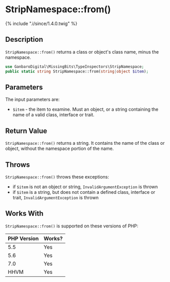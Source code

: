 # StripNamespace::from()

{% include ".i/since/1.4.0.twig" %}

## Description

`StripNamespace::from()` returns a class or object's class name, minus the namespace.

```php
use GanbaroDigital\MissingBits\TypeInspectors\StripNamespace;
public static string StripNamespace::from(string|object $item);
```

## Parameters

The input parameters are:

- `$item` - the item to examine. Must an object, or a string containing the name of a valid class, interface or trait.

## Return Value

`StripNamespace::from()` returns a string. It contains the name of the class or object, without the namespace portion of the name.

## Throws

`StripNamespace::from()` throws these exceptions:

* if `$item` is not an object or string, `InvalidArgumentException` is thrown
* if `$item` is a string, but does not contain a defined class, interface or trait, `InvalidArgumentException` is thrown

## Works With

`StripNamespace::from()` is supported on these versions of PHP:

PHP Version | Works?
------------|-------
5.5 | Yes
5.6 | Yes
7.0 | Yes
HHVM | Yes
